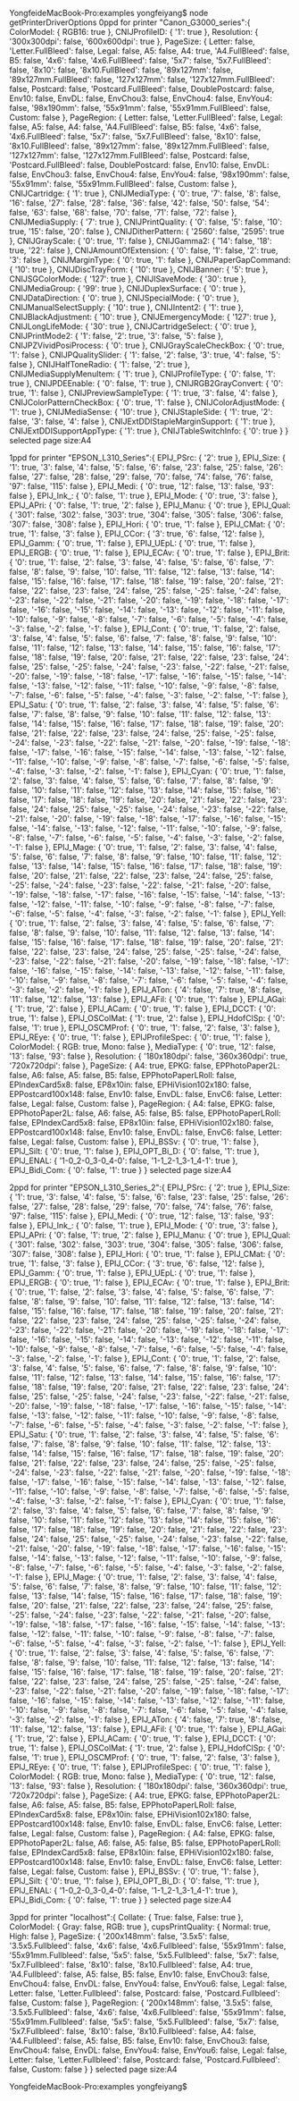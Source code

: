 YongfeideMacBook-Pro:examples yongfeiyang$ node getPrinterDriverOptions
0ppd for printer "Canon_G3000_series":{
  ColorModel: { RGB16: true },
  CNIJProfileID: { '1': true },
  Resolution: { '300x300dpi': false, '600x600dpi': true },
  PageSize: {
    Letter: false,
    'Letter.FullBleed': false,
    Legal: false,
    A5: false,
    A4: true,
    'A4.FullBleed': false,
    B5: false,
    '4x6': false,
    '4x6.FullBleed': false,
    '5x7': false,
    '5x7.FullBleed': false,
    '8x10': false,
    '8x10.FullBleed': false,
    '89x127mm': false,
    '89x127mm.FullBleed': false,
    '127x127mm': false,
    '127x127mm.FullBleed': false,
    Postcard: false,
    'Postcard.FullBleed': false,
    DoublePostcard: false,
    Env10: false,
    EnvDL: false,
    EnvChou3: false,
    EnvChou4: false,
    EnvYou4: false,
    '98x190mm': false,
    '55x91mm': false,
    '55x91mm.FullBleed': false,
    Custom: false
  },
  PageRegion: {
    Letter: false,
    'Letter.FullBleed': false,
    Legal: false,
    A5: false,
    A4: false,
    'A4.FullBleed': false,
    B5: false,
    '4x6': false,
    '4x6.FullBleed': false,
    '5x7': false,
    '5x7.FullBleed': false,
    '8x10': false,
    '8x10.FullBleed': false,
    '89x127mm': false,
    '89x127mm.FullBleed': false,
    '127x127mm': false,
    '127x127mm.FullBleed': false,
    Postcard: false,
    'Postcard.FullBleed': false,
    DoublePostcard: false,
    Env10: false,
    EnvDL: false,
    EnvChou3: false,
    EnvChou4: false,
    EnvYou4: false,
    '98x190mm': false,
    '55x91mm': false,
    '55x91mm.FullBleed': false,
    Custom: false
  },
  CNIJCartridge: { '1': true },
  CNIJMediaType: {
    '0': true,
    '7': false,
    '8': false,
    '16': false,
    '27': false,
    '28': false,
    '36': false,
    '42': false,
    '50': false,
    '54': false,
    '63': false,
    '68': false,
    '70': false,
    '71': false,
    '72': false
  },
  CNIJMediaSupply: { '7': true },
  CNIJPrintQuality: { '0': false, '5': false, '10': true, '15': false, '20': false },
  CNIJDitherPattern: { '2560': false, '2595': true },
  CNIJGrayScale: { '0': true, '1': false },
  CNIJGamma2: { '14': false, '18': true, '22': false },
  CNIJAmountOfExtension: { '0': false, '1': false, '2': true, '3': false },
  CNIJMarginType: { '0': true, '1': false },
  CNIJPaperGapCommand: { '10': true },
  CNIJDiscTrayForm: { '10': true },
  CNIJBanner: { '5': true },
  CNIJSGColorMode: { '127': true },
  CNIJISaveMode: { '30': true },
  CNIJMediaGroup: { '99': true },
  CNIJDuplexSurface: { '0': true },
  CNIJDataDirection: { '0': true },
  CNIJSpecialMode: { '0': true },
  CNIJManualSelectSupply: { '10': true },
  CNIJIntent2: { '1': true },
  CNIJBlackAdjustment: { '10': true },
  CNIJEmergencyMode: { '127': true },
  CNIJLongLifeMode: { '30': true },
  CNIJCartridgeSelect: { '0': true },
  CNIJPrintMode2: { '1': false, '2': true, '3': false, '5': false },
  CNIJPZVividPosiProcess: { '0': true },
  CNIJGrayScaleCheckBox: { '0': true, '1': false },
  CNIJPQualitySlider: { '1': false, '2': false, '3': true, '4': false, '5': false },
  CNIJHalfToneRadio: { '1': false, '2': true },
  CNIJMediaSupplyMenuItem: { '1': true },
  CNIJProfileType: { '0': false, '1': true },
  CNIJPDEEnable: { '0': false, '1': true },
  CNIJRGB2GrayConvert: { '0': true, '1': false },
  CNIJPreviewSampleType: { '1': true, '3': false, '4': false },
  CNIJColorPatternCheckBox: { '0': true, '1': false },
  CNIJColorAdjustMode: { '1': true },
  CNIJMediaSense: { '10': true },
  CNIJStapleSide: { '1': true, '2': false, '3': false, '4': false },
  CNIJExtDDIStapleMarginSupport: { '1': true },
  CNIJExtDDISupportAppType: { '1': true },
  CNIJTableSwitchInfo: { '0': true }
}
	selected page size:A4

1ppd for printer "EPSON_L310_Series":{
  EPIJ_PSrc: { '2': true },
  EPIJ_Size: {
    '1': true,
    '3': false,
    '4': false,
    '5': false,
    '6': false,
    '23': false,
    '25': false,
    '26': false,
    '27': false,
    '28': false,
    '29': false,
    '70': false,
    '74': false,
    '76': false,
    '97': false,
    '115': false
  },
  EPIJ_Medi: { '0': true, '12': false, '13': false, '93': false },
  EPIJ_Ink_: { '0': false, '1': true },
  EPIJ_Mode: { '0': true, '3': false },
  EPIJ_APri: { '0': false, '1': true, '2': false },
  EPIJ_Manu: { '0': true },
  EPIJ_Qual: {
    '301': false,
    '302': false,
    '303': true,
    '304': false,
    '305': false,
    '306': false,
    '307': false,
    '308': false
  },
  EPIJ_Hori: { '0': true, '1': false },
  EPIJ_CMat: { '0': true, '1': false, '3': false },
  EPIJ_CCor: { '3': true, '6': false, '12': false },
  EPIJ_Gamm: { '0': true, '1': false },
  EPIJ_UEpL: { '0': true, '1': false },
  EPIJ_ERGB: { '0': true, '1': false },
  EPIJ_ECAv: { '0': true, '1': false },
  EPIJ_Brit: {
    '0': true,
    '1': false,
    '2': false,
    '3': false,
    '4': false,
    '5': false,
    '6': false,
    '7': false,
    '8': false,
    '9': false,
    '10': false,
    '11': false,
    '12': false,
    '13': false,
    '14': false,
    '15': false,
    '16': false,
    '17': false,
    '18': false,
    '19': false,
    '20': false,
    '21': false,
    '22': false,
    '23': false,
    '24': false,
    '25': false,
    '-25': false,
    '-24': false,
    '-23': false,
    '-22': false,
    '-21': false,
    '-20': false,
    '-19': false,
    '-18': false,
    '-17': false,
    '-16': false,
    '-15': false,
    '-14': false,
    '-13': false,
    '-12': false,
    '-11': false,
    '-10': false,
    '-9': false,
    '-8': false,
    '-7': false,
    '-6': false,
    '-5': false,
    '-4': false,
    '-3': false,
    '-2': false,
    '-1': false
  },
  EPIJ_Cont: {
    '0': true,
    '1': false,
    '2': false,
    '3': false,
    '4': false,
    '5': false,
    '6': false,
    '7': false,
    '8': false,
    '9': false,
    '10': false,
    '11': false,
    '12': false,
    '13': false,
    '14': false,
    '15': false,
    '16': false,
    '17': false,
    '18': false,
    '19': false,
    '20': false,
    '21': false,
    '22': false,
    '23': false,
    '24': false,
    '25': false,
    '-25': false,
    '-24': false,
    '-23': false,
    '-22': false,
    '-21': false,
    '-20': false,
    '-19': false,
    '-18': false,
    '-17': false,
    '-16': false,
    '-15': false,
    '-14': false,
    '-13': false,
    '-12': false,
    '-11': false,
    '-10': false,
    '-9': false,
    '-8': false,
    '-7': false,
    '-6': false,
    '-5': false,
    '-4': false,
    '-3': false,
    '-2': false,
    '-1': false
  },
  EPIJ_Satu: {
    '0': true,
    '1': false,
    '2': false,
    '3': false,
    '4': false,
    '5': false,
    '6': false,
    '7': false,
    '8': false,
    '9': false,
    '10': false,
    '11': false,
    '12': false,
    '13': false,
    '14': false,
    '15': false,
    '16': false,
    '17': false,
    '18': false,
    '19': false,
    '20': false,
    '21': false,
    '22': false,
    '23': false,
    '24': false,
    '25': false,
    '-25': false,
    '-24': false,
    '-23': false,
    '-22': false,
    '-21': false,
    '-20': false,
    '-19': false,
    '-18': false,
    '-17': false,
    '-16': false,
    '-15': false,
    '-14': false,
    '-13': false,
    '-12': false,
    '-11': false,
    '-10': false,
    '-9': false,
    '-8': false,
    '-7': false,
    '-6': false,
    '-5': false,
    '-4': false,
    '-3': false,
    '-2': false,
    '-1': false
  },
  EPIJ_Cyan: {
    '0': true,
    '1': false,
    '2': false,
    '3': false,
    '4': false,
    '5': false,
    '6': false,
    '7': false,
    '8': false,
    '9': false,
    '10': false,
    '11': false,
    '12': false,
    '13': false,
    '14': false,
    '15': false,
    '16': false,
    '17': false,
    '18': false,
    '19': false,
    '20': false,
    '21': false,
    '22': false,
    '23': false,
    '24': false,
    '25': false,
    '-25': false,
    '-24': false,
    '-23': false,
    '-22': false,
    '-21': false,
    '-20': false,
    '-19': false,
    '-18': false,
    '-17': false,
    '-16': false,
    '-15': false,
    '-14': false,
    '-13': false,
    '-12': false,
    '-11': false,
    '-10': false,
    '-9': false,
    '-8': false,
    '-7': false,
    '-6': false,
    '-5': false,
    '-4': false,
    '-3': false,
    '-2': false,
    '-1': false
  },
  EPIJ_Mage: {
    '0': true,
    '1': false,
    '2': false,
    '3': false,
    '4': false,
    '5': false,
    '6': false,
    '7': false,
    '8': false,
    '9': false,
    '10': false,
    '11': false,
    '12': false,
    '13': false,
    '14': false,
    '15': false,
    '16': false,
    '17': false,
    '18': false,
    '19': false,
    '20': false,
    '21': false,
    '22': false,
    '23': false,
    '24': false,
    '25': false,
    '-25': false,
    '-24': false,
    '-23': false,
    '-22': false,
    '-21': false,
    '-20': false,
    '-19': false,
    '-18': false,
    '-17': false,
    '-16': false,
    '-15': false,
    '-14': false,
    '-13': false,
    '-12': false,
    '-11': false,
    '-10': false,
    '-9': false,
    '-8': false,
    '-7': false,
    '-6': false,
    '-5': false,
    '-4': false,
    '-3': false,
    '-2': false,
    '-1': false
  },
  EPIJ_Yell: {
    '0': true,
    '1': false,
    '2': false,
    '3': false,
    '4': false,
    '5': false,
    '6': false,
    '7': false,
    '8': false,
    '9': false,
    '10': false,
    '11': false,
    '12': false,
    '13': false,
    '14': false,
    '15': false,
    '16': false,
    '17': false,
    '18': false,
    '19': false,
    '20': false,
    '21': false,
    '22': false,
    '23': false,
    '24': false,
    '25': false,
    '-25': false,
    '-24': false,
    '-23': false,
    '-22': false,
    '-21': false,
    '-20': false,
    '-19': false,
    '-18': false,
    '-17': false,
    '-16': false,
    '-15': false,
    '-14': false,
    '-13': false,
    '-12': false,
    '-11': false,
    '-10': false,
    '-9': false,
    '-8': false,
    '-7': false,
    '-6': false,
    '-5': false,
    '-4': false,
    '-3': false,
    '-2': false,
    '-1': false
  },
  EPIJ_ATon: {
    '4': false,
    '7': true,
    '8': false,
    '11': false,
    '12': false,
    '13': false
  },
  EPIJ_AFil: { '0': true, '1': false },
  EPIJ_AGai: { '1': true, '2': false },
  EPIJ_ACam: { '0': true, '1': false },
  EPIJ_DCCT: { '0': true, '1': false },
  EPIJ_OSColMat: { '1': true, '2': false },
  EPIJ_HdofClSp: { '0': false, '1': true },
  EPIJ_OSCMProf: { '0': true, '1': false, '2': false, '3': false },
  EPIJ_REye: { '0': true, '1': false },
  EPIJProfileSpec: { '0': true, '1': false },
  ColorModel: { RGB: true, Mono: false },
  MediaType: { '0': true, '12': false, '13': false, '93': false },
  Resolution: { '180x180dpi': false, '360x360dpi': true, '720x720dpi': false },
  PageSize: {
    A4: true,
    EPKG: false,
    EPPhotoPaper2L: false,
    A6: false,
    A5: false,
    B5: false,
    EPPhotoPaperLRoll: false,
    EPIndexCard5x8: false,
    EP8x10in: false,
    EPHiVision102x180: false,
    EPPostcard100x148: false,
    Env10: false,
    EnvDL: false,
    EnvC6: false,
    Letter: false,
    Legal: false,
    Custom: false
  },
  PageRegion: {
    A4: false,
    EPKG: false,
    EPPhotoPaper2L: false,
    A6: false,
    A5: false,
    B5: false,
    EPPhotoPaperLRoll: false,
    EPIndexCard5x8: false,
    EP8x10in: false,
    EPHiVision102x180: false,
    EPPostcard100x148: false,
    Env10: false,
    EnvDL: false,
    EnvC6: false,
    Letter: false,
    Legal: false,
    Custom: false
  },
  EPIJ_BSSv: { '0': true, '1': false },
  EPIJ_Silt: { '0': true, '1': false },
  EPIJ_OPT_Bi_D: { '0': false, '1': true },
  EPIJ_ENAL: { '1-0_2-0_3-0_4-0': false, '1-1_2-1_3-1_4-1': true },
  EPIJ_Bidi_Com: { '0': false, '1': true }
}
	selected page size:A4

2ppd for printer "EPSON_L310_Series_2":{
  EPIJ_PSrc: { '2': true },
  EPIJ_Size: {
    '1': true,
    '3': false,
    '4': false,
    '5': false,
    '6': false,
    '23': false,
    '25': false,
    '26': false,
    '27': false,
    '28': false,
    '29': false,
    '70': false,
    '74': false,
    '76': false,
    '97': false,
    '115': false
  },
  EPIJ_Medi: { '0': true, '12': false, '13': false, '93': false },
  EPIJ_Ink_: { '0': false, '1': true },
  EPIJ_Mode: { '0': true, '3': false },
  EPIJ_APri: { '0': false, '1': true, '2': false },
  EPIJ_Manu: { '0': true },
  EPIJ_Qual: {
    '301': false,
    '302': false,
    '303': true,
    '304': false,
    '305': false,
    '306': false,
    '307': false,
    '308': false
  },
  EPIJ_Hori: { '0': true, '1': false },
  EPIJ_CMat: { '0': true, '1': false, '3': false },
  EPIJ_CCor: { '3': true, '6': false, '12': false },
  EPIJ_Gamm: { '0': true, '1': false },
  EPIJ_UEpL: { '0': true, '1': false },
  EPIJ_ERGB: { '0': true, '1': false },
  EPIJ_ECAv: { '0': true, '1': false },
  EPIJ_Brit: {
    '0': true,
    '1': false,
    '2': false,
    '3': false,
    '4': false,
    '5': false,
    '6': false,
    '7': false,
    '8': false,
    '9': false,
    '10': false,
    '11': false,
    '12': false,
    '13': false,
    '14': false,
    '15': false,
    '16': false,
    '17': false,
    '18': false,
    '19': false,
    '20': false,
    '21': false,
    '22': false,
    '23': false,
    '24': false,
    '25': false,
    '-25': false,
    '-24': false,
    '-23': false,
    '-22': false,
    '-21': false,
    '-20': false,
    '-19': false,
    '-18': false,
    '-17': false,
    '-16': false,
    '-15': false,
    '-14': false,
    '-13': false,
    '-12': false,
    '-11': false,
    '-10': false,
    '-9': false,
    '-8': false,
    '-7': false,
    '-6': false,
    '-5': false,
    '-4': false,
    '-3': false,
    '-2': false,
    '-1': false
  },
  EPIJ_Cont: {
    '0': true,
    '1': false,
    '2': false,
    '3': false,
    '4': false,
    '5': false,
    '6': false,
    '7': false,
    '8': false,
    '9': false,
    '10': false,
    '11': false,
    '12': false,
    '13': false,
    '14': false,
    '15': false,
    '16': false,
    '17': false,
    '18': false,
    '19': false,
    '20': false,
    '21': false,
    '22': false,
    '23': false,
    '24': false,
    '25': false,
    '-25': false,
    '-24': false,
    '-23': false,
    '-22': false,
    '-21': false,
    '-20': false,
    '-19': false,
    '-18': false,
    '-17': false,
    '-16': false,
    '-15': false,
    '-14': false,
    '-13': false,
    '-12': false,
    '-11': false,
    '-10': false,
    '-9': false,
    '-8': false,
    '-7': false,
    '-6': false,
    '-5': false,
    '-4': false,
    '-3': false,
    '-2': false,
    '-1': false
  },
  EPIJ_Satu: {
    '0': true,
    '1': false,
    '2': false,
    '3': false,
    '4': false,
    '5': false,
    '6': false,
    '7': false,
    '8': false,
    '9': false,
    '10': false,
    '11': false,
    '12': false,
    '13': false,
    '14': false,
    '15': false,
    '16': false,
    '17': false,
    '18': false,
    '19': false,
    '20': false,
    '21': false,
    '22': false,
    '23': false,
    '24': false,
    '25': false,
    '-25': false,
    '-24': false,
    '-23': false,
    '-22': false,
    '-21': false,
    '-20': false,
    '-19': false,
    '-18': false,
    '-17': false,
    '-16': false,
    '-15': false,
    '-14': false,
    '-13': false,
    '-12': false,
    '-11': false,
    '-10': false,
    '-9': false,
    '-8': false,
    '-7': false,
    '-6': false,
    '-5': false,
    '-4': false,
    '-3': false,
    '-2': false,
    '-1': false
  },
  EPIJ_Cyan: {
    '0': true,
    '1': false,
    '2': false,
    '3': false,
    '4': false,
    '5': false,
    '6': false,
    '7': false,
    '8': false,
    '9': false,
    '10': false,
    '11': false,
    '12': false,
    '13': false,
    '14': false,
    '15': false,
    '16': false,
    '17': false,
    '18': false,
    '19': false,
    '20': false,
    '21': false,
    '22': false,
    '23': false,
    '24': false,
    '25': false,
    '-25': false,
    '-24': false,
    '-23': false,
    '-22': false,
    '-21': false,
    '-20': false,
    '-19': false,
    '-18': false,
    '-17': false,
    '-16': false,
    '-15': false,
    '-14': false,
    '-13': false,
    '-12': false,
    '-11': false,
    '-10': false,
    '-9': false,
    '-8': false,
    '-7': false,
    '-6': false,
    '-5': false,
    '-4': false,
    '-3': false,
    '-2': false,
    '-1': false
  },
  EPIJ_Mage: {
    '0': true,
    '1': false,
    '2': false,
    '3': false,
    '4': false,
    '5': false,
    '6': false,
    '7': false,
    '8': false,
    '9': false,
    '10': false,
    '11': false,
    '12': false,
    '13': false,
    '14': false,
    '15': false,
    '16': false,
    '17': false,
    '18': false,
    '19': false,
    '20': false,
    '21': false,
    '22': false,
    '23': false,
    '24': false,
    '25': false,
    '-25': false,
    '-24': false,
    '-23': false,
    '-22': false,
    '-21': false,
    '-20': false,
    '-19': false,
    '-18': false,
    '-17': false,
    '-16': false,
    '-15': false,
    '-14': false,
    '-13': false,
    '-12': false,
    '-11': false,
    '-10': false,
    '-9': false,
    '-8': false,
    '-7': false,
    '-6': false,
    '-5': false,
    '-4': false,
    '-3': false,
    '-2': false,
    '-1': false
  },
  EPIJ_Yell: {
    '0': true,
    '1': false,
    '2': false,
    '3': false,
    '4': false,
    '5': false,
    '6': false,
    '7': false,
    '8': false,
    '9': false,
    '10': false,
    '11': false,
    '12': false,
    '13': false,
    '14': false,
    '15': false,
    '16': false,
    '17': false,
    '18': false,
    '19': false,
    '20': false,
    '21': false,
    '22': false,
    '23': false,
    '24': false,
    '25': false,
    '-25': false,
    '-24': false,
    '-23': false,
    '-22': false,
    '-21': false,
    '-20': false,
    '-19': false,
    '-18': false,
    '-17': false,
    '-16': false,
    '-15': false,
    '-14': false,
    '-13': false,
    '-12': false,
    '-11': false,
    '-10': false,
    '-9': false,
    '-8': false,
    '-7': false,
    '-6': false,
    '-5': false,
    '-4': false,
    '-3': false,
    '-2': false,
    '-1': false
  },
  EPIJ_ATon: {
    '4': false,
    '7': true,
    '8': false,
    '11': false,
    '12': false,
    '13': false
  },
  EPIJ_AFil: { '0': true, '1': false },
  EPIJ_AGai: { '1': true, '2': false },
  EPIJ_ACam: { '0': true, '1': false },
  EPIJ_DCCT: { '0': true, '1': false },
  EPIJ_OSColMat: { '1': true, '2': false },
  EPIJ_HdofClSp: { '0': false, '1': true },
  EPIJ_OSCMProf: { '0': true, '1': false, '2': false, '3': false },
  EPIJ_REye: { '0': true, '1': false },
  EPIJProfileSpec: { '0': true, '1': false },
  ColorModel: { RGB: true, Mono: false },
  MediaType: { '0': true, '12': false, '13': false, '93': false },
  Resolution: { '180x180dpi': false, '360x360dpi': true, '720x720dpi': false },
  PageSize: {
    A4: true,
    EPKG: false,
    EPPhotoPaper2L: false,
    A6: false,
    A5: false,
    B5: false,
    EPPhotoPaperLRoll: false,
    EPIndexCard5x8: false,
    EP8x10in: false,
    EPHiVision102x180: false,
    EPPostcard100x148: false,
    Env10: false,
    EnvDL: false,
    EnvC6: false,
    Letter: false,
    Legal: false,
    Custom: false
  },
  PageRegion: {
    A4: false,
    EPKG: false,
    EPPhotoPaper2L: false,
    A6: false,
    A5: false,
    B5: false,
    EPPhotoPaperLRoll: false,
    EPIndexCard5x8: false,
    EP8x10in: false,
    EPHiVision102x180: false,
    EPPostcard100x148: false,
    Env10: false,
    EnvDL: false,
    EnvC6: false,
    Letter: false,
    Legal: false,
    Custom: false
  },
  EPIJ_BSSv: { '0': true, '1': false },
  EPIJ_Silt: { '0': true, '1': false },
  EPIJ_OPT_Bi_D: { '0': false, '1': true },
  EPIJ_ENAL: { '1-0_2-0_3-0_4-0': false, '1-1_2-1_3-1_4-1': true },
  EPIJ_Bidi_Com: { '0': false, '1': true }
}
	selected page size:A4

3ppd for printer "localhost":{
  Collate: { True: false, False: true },
  ColorModel: { Gray: false, RGB: true },
  cupsPrintQuality: { Normal: true, High: false },
  PageSize: {
    '200x148mm': false,
    '3.5x5': false,
    '3.5x5.Fullbleed': false,
    '4x6': false,
    '4x6.Fullbleed': false,
    '55x91mm': false,
    '55x91mm.Fullbleed': false,
    '5x5': false,
    '5x5.Fullbleed': false,
    '5x7': false,
    '5x7.Fullbleed': false,
    '8x10': false,
    '8x10.Fullbleed': false,
    A4: true,
    'A4.Fullbleed': false,
    A5: false,
    B5: false,
    Env10: false,
    EnvChou3: false,
    EnvChou4: false,
    EnvDL: false,
    EnvYou4: false,
    EnvYou6: false,
    Legal: false,
    Letter: false,
    'Letter.Fullbleed': false,
    Postcard: false,
    'Postcard.Fullbleed': false,
    Custom: false
  },
  PageRegion: {
    '200x148mm': false,
    '3.5x5': false,
    '3.5x5.Fullbleed': false,
    '4x6': false,
    '4x6.Fullbleed': false,
    '55x91mm': false,
    '55x91mm.Fullbleed': false,
    '5x5': false,
    '5x5.Fullbleed': false,
    '5x7': false,
    '5x7.Fullbleed': false,
    '8x10': false,
    '8x10.Fullbleed': false,
    A4: false,
    'A4.Fullbleed': false,
    A5: false,
    B5: false,
    Env10: false,
    EnvChou3: false,
    EnvChou4: false,
    EnvDL: false,
    EnvYou4: false,
    EnvYou6: false,
    Legal: false,
    Letter: false,
    'Letter.Fullbleed': false,
    Postcard: false,
    'Postcard.Fullbleed': false,
    Custom: false
  }
}
	selected page size:A4

YongfeideMacBook-Pro:examples yongfeiyang$ 
